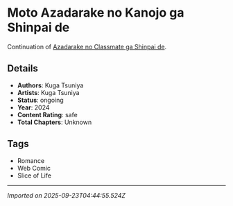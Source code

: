 # Moto Azadarake no Kanojo ga Shinpai de

Continuation of [Azadarake no Classmate ga Shinpai de](https://mangadex.org/title/17447693-cb65-493d-8e21-dafb22d8340f/azadarake-no-classmate-ga-shinpai-de).

## Details
- **Authors**: Kuga Tsuniya
- **Artists**: Kuga Tsuniya
- **Status**: ongoing
- **Year**: 2024
- **Content Rating**: safe
- **Total Chapters**: Unknown

## Tags
- Romance
- Web Comic
- Slice of Life

---
*Imported on 2025-09-23T04:44:55.524Z*
